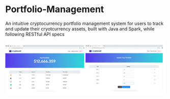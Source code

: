 # Portfolio-Management
An intuitive cryptocurrency portfolio management system for users to track and update their cryotcurrency assets, built with Java and Spark, while following RESTful API specs


![Image description](example.jpg)
